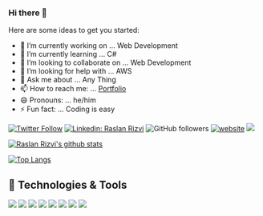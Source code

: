 ### Hi there 👋

Here are some ideas to get you started:

- 🔭 I’m currently working on ... Web Development
- 🌱 I’m currently learning ... C#
- 👯 I’m looking to collaborate on ... Web Development
- 🤔 I’m looking for help with ... AWS
- 💬 Ask me about ... Any Thing
- 📫 How to reach me: ... [Portfolio](http://raslanrizvi.tech)
- 😄 Pronouns: ... he/him
- ⚡ Fun fact: ... Coding is easy


[![Twitter Follow](https://img.shields.io/twitter/follow/RaslanRizvi?label=Follow)](https://twitter.com/intent/follow?screen_name=RaslanRizvi)
[![Linkedin: Raslan Rizvi](https://img.shields.io/badge/-RaslanRizvi-blue?style=flat-square&logo=Linkedin&logoColor=white&link=https://www.linkedin.com/in/raslan-rizvi/)](https://www.linkedin.com/in/raslan-rizvi-2779ba197/)
![GitHub followers](https://img.shields.io/github/followers/raslanrizvi?label=Follow&style=social)
[![website](https://img.shields.io/badge/Website-46a2f1.svg?&style=flat-square&logo=Google-Chrome&logoColor=white&link=http://raslanrizvi.tech/)](http://raslanrizvi.tech/)
![](https://visitor-badge.glitch.me/badge?page_id=raslanrizvi.raslanrizvi)


[![Raslan Rizvi's github stats](https://github-readme-stats.vercel.app/api?username=raslanrizvi&show_icons=true&count_private=true&include_all_commits=true&theme=radical)](https://github.com/raslanrizvi/)



[![Top Langs](https://github-readme-stats.vercel.app/api/top-langs/?username=raslanrizvi&langs_count=8&layout=compact&theme=radical)](https://github.com/raslanrizvi/)


## 🔧 Technologies & Tools

![](https://img.shields.io/badge/OS-Windows-informational?style=flat&logo=Windows11&logoColor=white&color=6aa6f8)
![](https://img.shields.io/badge/Editor-VS_Code-informational?style=flat&logo=visual-studio-code&logoColor=white&color=6aa6f8)
![](https://img.shields.io/badge/Code-Python-informational?style=flat&logo=python&logoColor=white&color=6aa6f8)
![](https://img.shields.io/badge/Code-JavaScript-informational?style=flat&logo=javascript&logoColor=white&color=6aa6f8)
![](https://img.shields.io/badge/Code-php-informational?style=flat&logo=php&logoColor=white&color=6aa6f8)
![](https://img.shields.io/badge/Code-React-informational?style=flat&logo=react&logoColor=white&color=6aa6f8)
![](https://img.shields.io/badge/Tools-MySQL-informational?style=flat&logo=mysql&logoColor=white&color=6aa6f8)
![](https://img.shields.io/badge/Tools-Docker-informational?style=flat&logo=docker&logoColor=white&color=6aa6f8)


